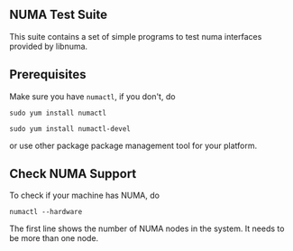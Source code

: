 ## NUMA Test Suite

This suite contains a set of simple programs to test numa interfaces provided by libnuma.

## Prerequisites

Make sure you have `numactl`, if you don't, do

`sudo yum install numactl`

`sudo yum install numactl-devel`

or use other package package management tool for your platform.

## Check NUMA Support

To check if your machine has NUMA, do

`numactl --hardware`

The first line shows the number of NUMA nodes in the system. It needs to be more than one node.

